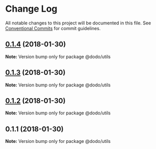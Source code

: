 # Change Log

All notable changes to this project will be documented in this file.
See [Conventional Commits](https://conventionalcommits.org) for commit guidelines.

<a name="0.1.4"></a>
## [0.1.4](https://bitbucket.isobaraustralia.com/scm/~adrian.bonnici/dodo-packages-monorepo/compare/@dodo/utils@0.1.3...@dodo/utils@0.1.4) (2018-01-30)




**Note:** Version bump only for package @dodo/utils

<a name="0.1.3"></a>
## [0.1.3](https://bitbucket.isobaraustralia.com/scm/~adrian.bonnici/dodo-packages-monorepo/compare/@dodo/utils@0.1.2...@dodo/utils@0.1.3) (2018-01-30)




**Note:** Version bump only for package @dodo/utils

<a name="0.1.2"></a>
## [0.1.2](https://bitbucket.isobaraustralia.com/scm/~adrian.bonnici/dodo-packages-monorepo/compare/@dodo/utils@0.1.1...@dodo/utils@0.1.2) (2018-01-30)




**Note:** Version bump only for package @dodo/utils

<a name="0.1.1"></a>
## 0.1.1 (2018-01-30)




**Note:** Version bump only for package @dodo/utils

